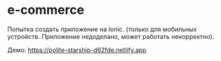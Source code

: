 # e-commerce

Попытка создать приложение на Ionic.
(только для мобильных устройств. Приложение недоделано, может работать некорректно).

Демо: https://polite-starship-d62fde.netlify.app

